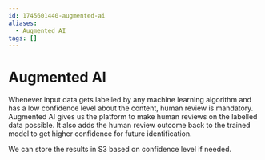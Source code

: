 ```yaml
---
id: 1745601440-augmented-ai
aliases:
  - Augmented AI
tags: []
---
```


# Augmented AI

Whenever input data gets labelled by any machine learning algorithm and has a low confidence level about the content, human review is mandatory. Augmented AI gives us the platform to make human reviews on the labelled data possible. It also adds the human review outcome back to the trained model to get higher confidence for future identification.

We can store the results in S3 based on confidence level if needed.


